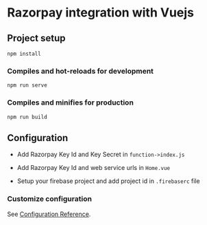 # Razorpay integration with Vuejs

## Project setup
```
npm install
```

### Compiles and hot-reloads for development
```
npm run serve
```

### Compiles and minifies for production
```
npm run build
```

## Configuration

- Add Razorpay Key Id and Key Secret in ```function->index.js```

- Add Razorpay Key Id and web service urls in ```Home.vue```

- Setup your firebase project and add project id in ```.firebaserc``` file


### Customize configuration
See [Configuration Reference](https://cli.vuejs.org/config/).
